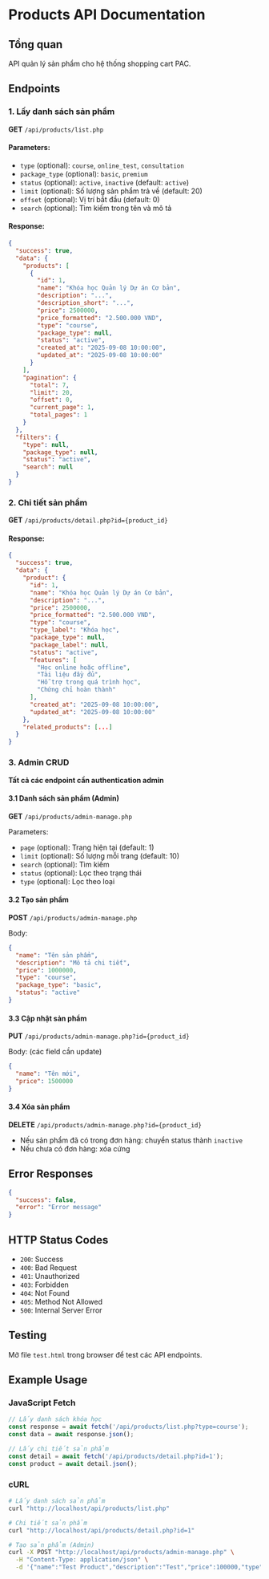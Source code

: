 # Products API Documentation

## Tổng quan
API quản lý sản phẩm cho hệ thống shopping cart PAC.

## Endpoints

### 1. Lấy danh sách sản phẩm
**GET** `/api/products/list.php`

#### Parameters:
- `type` (optional): `course`, `online_test`, `consultation`
- `package_type` (optional): `basic`, `premium`
- `status` (optional): `active`, `inactive` (default: `active`)
- `limit` (optional): Số lượng sản phẩm trả về (default: 20)
- `offset` (optional): Vị trí bắt đầu (default: 0)
- `search` (optional): Tìm kiếm trong tên và mô tả

#### Response:
```json
{
  "success": true,
  "data": {
    "products": [
      {
        "id": 1,
        "name": "Khóa học Quản lý Dự án Cơ bản",
        "description": "...",
        "description_short": "...",
        "price": 2500000,
        "price_formatted": "2.500.000 VND",
        "type": "course",
        "package_type": null,
        "status": "active",
        "created_at": "2025-09-08 10:00:00",
        "updated_at": "2025-09-08 10:00:00"
      }
    ],
    "pagination": {
      "total": 7,
      "limit": 20,
      "offset": 0,
      "current_page": 1,
      "total_pages": 1
    }
  },
  "filters": {
    "type": null,
    "package_type": null,
    "status": "active",
    "search": null
  }
}
```

### 2. Chi tiết sản phẩm
**GET** `/api/products/detail.php?id={product_id}`

#### Response:
```json
{
  "success": true,
  "data": {
    "product": {
      "id": 1,
      "name": "Khóa học Quản lý Dự án Cơ bản",
      "description": "...",
      "price": 2500000,
      "price_formatted": "2.500.000 VND",
      "type": "course",
      "type_label": "Khóa học",
      "package_type": null,
      "package_label": null,
      "status": "active",
      "features": [
        "Học online hoặc offline",
        "Tài liệu đầy đủ",
        "Hỗ trợ trong quá trình học",
        "Chứng chỉ hoàn thành"
      ],
      "created_at": "2025-09-08 10:00:00",
      "updated_at": "2025-09-08 10:00:00"
    },
    "related_products": [...]
  }
}
```

### 3. Admin CRUD
**Tất cả các endpoint cần authentication admin**

#### 3.1 Danh sách sản phẩm (Admin)
**GET** `/api/products/admin-manage.php`

Parameters:
- `page` (optional): Trang hiện tại (default: 1)
- `limit` (optional): Số lượng mỗi trang (default: 10)
- `search` (optional): Tìm kiếm
- `status` (optional): Lọc theo trạng thái
- `type` (optional): Lọc theo loại

#### 3.2 Tạo sản phẩm
**POST** `/api/products/admin-manage.php`

Body:
```json
{
  "name": "Tên sản phẩm",
  "description": "Mô tả chi tiết",
  "price": 1000000,
  "type": "course",
  "package_type": "basic",
  "status": "active"
}
```

#### 3.3 Cập nhật sản phẩm
**PUT** `/api/products/admin-manage.php?id={product_id}`

Body: (các field cần update)
```json
{
  "name": "Tên mới",
  "price": 1500000
}
```

#### 3.4 Xóa sản phẩm
**DELETE** `/api/products/admin-manage.php?id={product_id}`

- Nếu sản phẩm đã có trong đơn hàng: chuyển status thành `inactive`
- Nếu chưa có đơn hàng: xóa cứng

## Error Responses

```json
{
  "success": false,
  "error": "Error message"
}
```

## HTTP Status Codes
- `200`: Success
- `400`: Bad Request
- `401`: Unauthorized 
- `403`: Forbidden
- `404`: Not Found
- `405`: Method Not Allowed
- `500`: Internal Server Error

## Testing
Mở file `test.html` trong browser để test các API endpoints.

## Example Usage

### JavaScript Fetch
```javascript
// Lấy danh sách khóa học
const response = await fetch('/api/products/list.php?type=course');
const data = await response.json();

// Lấy chi tiết sản phẩm
const detail = await fetch('/api/products/detail.php?id=1');
const product = await detail.json();
```

### cURL
```bash
# Lấy danh sách sản phẩm
curl "http://localhost/api/products/list.php"

# Chi tiết sản phẩm
curl "http://localhost/api/products/detail.php?id=1"

# Tạo sản phẩm (Admin)
curl -X POST "http://localhost/api/products/admin-manage.php" \
  -H "Content-Type: application/json" \
  -d '{"name":"Test Product","description":"Test","price":100000,"type":"course"}'
```
